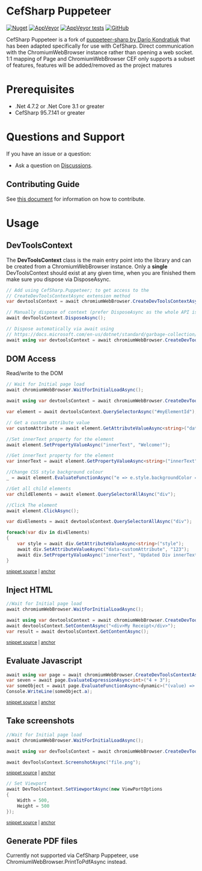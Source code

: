 # CefSharp Puppeteer

[![Nuget](https://img.shields.io/nuget/v/CefSharp.Puppeteer?style=for-the-badge)](https://www.nuget.org/packages/CefSharp.Puppeteer/)
[![AppVeyor](https://img.shields.io/appveyor/build/cefsharp/puppeteer?style=for-the-badge)](https://ci.appveyor.com/project/cefsharp/puppeteer)
[![AppVeyor tests](https://img.shields.io/appveyor/tests/cefsharp/puppeteer?style=for-the-badge)](https://ci.appveyor.com/project/cefsharp/puppeteer/build/tests)
[![GitHub](https://img.shields.io/github/license/cefsharp/puppeteer?style=for-the-badge)](https://github.com/cefsharp/Puppeteer/blob/main/LICENSE)

CefSharp Puppeteer is a fork of [puppeteer-sharp by Darío Kondratiuk](https://github.com/hardkoded/puppeteer-sharp) that has been adapted specifically for use with CefSharp.
Direct communication with the ChromiumWebBrowser instance rather than opening a web socket.
1:1 mapping of Page and ChromiumWebBrowser
CEF only supports a subset of features, features will be added/removed as the project matures

# Prerequisites

 * .Net 4.7.2 or .Net Core 3.1 or greater
 * CefSharp 95.7.141 or greater

# Questions and Support

If you have an issue or a question:

* Ask a question on [Discussions](https://github.com/cefsharp/Puppeteer/discussions).

## Contributing Guide

See [this document](CONTRIBUTING.md) for information on how to contribute.

# Usage

## DevToolsContext

The **DevToolsContext** class is the main entry point into the library and can be created from a
ChromiumWebBrowser instance.
Only a **single** DevToolsContext should exist at any given time, when you are finished them make sure you
dispose via DisposeAsync.

```c#
// Add using CefSharp.Puppeteer; to get access to the
// CreateDevToolsContextAsync extension method
var devtoolsContext = await chromiumWebBrowser.CreateDevToolsContextAsync();

// Manually dispose of context (prefer DisposeAsync as the whole API is async)
await devToolsContext.DisposeAsync();
```

```c#
// Dispose automatically via await using
// https://docs.microsoft.com/en-us/dotnet/standard/garbage-collection/implementing-disposeasync#using-async-disposable
await using var devtoolsContext = await chromiumWebBrowser.CreateDevToolsContextAsync();
```

## DOM Access

Read/write to the DOM
<!-- snippet: QuerySelector -->
<a id='snippet-queryselector'></a>
```cs
// Wait for Initial page load
await chromiumWebBrowser.WaitForInitialLoadAsync();

await using var devtoolsContext = await chromiumWebBrowser.CreateDevToolsContextAsync();

var element = await devtoolsContext.QuerySelectorAsync("#myElementId");

// Get a custom attribute value
var customAttribute = await element.GetAttributeValueAsync<string>("data-customAttribute");

//Set innerText property for the element
await element.SetPropertyValueAsync("innerText", "Welcome!");

//Get innerText property for the element
var innerText = await element.GetPropertyValueAsync<string>("innerText");

//Change CSS style background colour
_ = await element.EvaluateFunctionAsync("e => e.style.backgroundColor = 'yellow'");

//Get all child elements
var childElements = await element.QuerySelectorAllAsync("div");

//Click The element
await element.ClickAsync();

var divElements = await devtoolsContext.QuerySelectorAllAsync("div");

foreach(var div in divElements)
{
    var style = await div.GetAttributeValueAsync<string>("style");
    await div.SetAttributeValueAsync("data-customAttribute", "123");
    await div.SetPropertyValueAsync("innerText", "Updated Div innerText");
}
```
<sup><a href='/lib/PuppeteerSharp.Tests/QuerySelectorTests/PageQuerySelectorTests.cs#L22-L57' title='Snippet source file'>snippet source</a> | <a href='#snippet-queryselector' title='Start of snippet'>anchor</a></sup>
<!-- endSnippet -->

## Inject HTML
<!-- snippet: SetContentAsync -->
<a id='snippet-setcontentasync'></a>
```cs
//Wait for Initial page load
await chromiumWebBrowser.WaitForInitialLoadAsync();

await using var devtoolsContext = await chromiumWebBrowser.CreateDevToolsContextAsync();
await devtoolsContext.SetContentAsync("<div>My Receipt</div>");
var result = await devtoolsContext.GetContentAsync();
```
<sup><a href='/lib/PuppeteerSharp.Tests/PageTests/SetContentTests.cs#L25-L33' title='Snippet source file'>snippet source</a> | <a href='#snippet-setcontentasync' title='Start of snippet'>anchor</a></sup>
<!-- endSnippet -->

## Evaluate Javascript

<!-- snippet: Evaluate -->
<a id='snippet-evaluate'></a>
```cs
await using var page = await chromiumWebBrowser.CreateDevToolsContextAsync();
var seven = await page.EvaluateExpressionAsync<int>("4 + 3");
var someObject = await page.EvaluateFunctionAsync<dynamic>("(value) => ({a: value})", 5);
Console.WriteLine(someObject.a);
```
<sup><a href='/lib/PuppeteerSharp.Tests/QuerySelectorTests/ElementHandleQuerySelectorEvalTests.cs#L21-L26' title='Snippet source file'>snippet source</a> | <a href='#snippet-evaluate' title='Start of snippet'>anchor</a></sup>
<!-- endSnippet -->

## Take screenshots

<!-- snippet: Screenshot -->
<a id='snippet-screenshot'></a>
```cs
//Wait for Initial page load
await chromiumWebBrowser.WaitForInitialLoadAsync();

await using var devToolsContext = await chromiumWebBrowser.CreateDevToolsContextAsync();

await devToolsContext.ScreenshotAsync("file.png");
```
<sup><a href='/lib/PuppeteerSharp.Tests/ScreenshotTests/ElementHandleScreenshotTests.cs#L23-L30' title='Snippet source file'>snippet source</a> | <a href='#snippet-screenshot' title='Start of snippet'>anchor</a></sup>
<!-- endSnippet -->

<!-- snippet: SetViewportAsync -->
<a id='snippet-setviewportasync'></a>
```cs
// Set Viewport
await DevToolsContext.SetViewportAsync(new ViewPortOptions
{
    Width = 500,
    Height = 500
});
```
<sup><a href='/lib/PuppeteerSharp.Tests/ScreenshotTests/ElementHandleScreenshotTests.cs#L37-L44' title='Snippet source file'>snippet source</a> | <a href='#snippet-setviewportasync' title='Start of snippet'>anchor</a></sup>
<!-- endSnippet -->

## Generate PDF files

Currently not supported via CefSharp Puppeteer, use ChromiumWebBrowser.PrintToPdfAsync instead.

